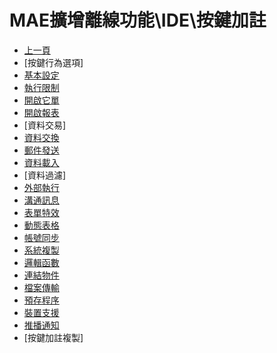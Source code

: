 # MAE擴增離線功能\IDE\按鍵加註
* [上一頁](../README.md)
* [按鍵行為選項]
* [基本設定](ButtonAnnotation)
* [執行限制](BALimitation)
* [開啟它單](BADialog)
* [開啟報表](BAReport)
* [資料交易]
* [資料交換](BAExchange)
* [郵件發送](BAMail)
* [資料載入](BAImport)
* [資料過濾]
* [外部執行](BAExecute)
* [溝通訊息](BATalk)
* [表單特效](BAFormEffect)
* [動態表格](BADynamicTable)
* [帳號同步](BAUserAccount)
* [系統複製](BAASystemCopy)
* [邏輯函數](BALogicalFunction)
* [連結物件](BALinkObject)
* [檔案傳輸](BAAFileTransmission)
* [預存程序](BAStoreProcedure)
* [裝置支援](BAMobile)
* [推播通知](BAMAENotice)
* [按鍵加註複製]